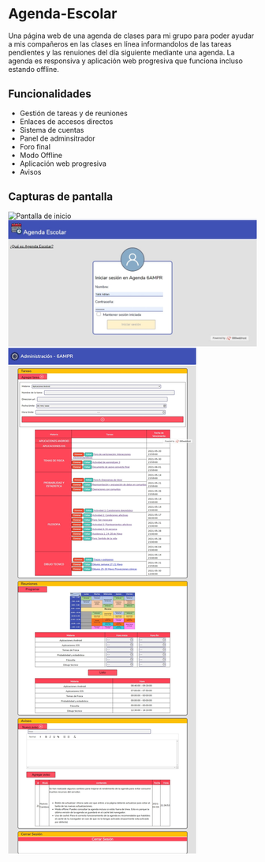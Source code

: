 # Agenda-Escolar
Una página web de una agenda de clases para mi grupo para poder ayudar a mis compañeros en las clases en línea informandolos de las tareas pendientes y las renuiones del día siguiente mediante una agenda.
La agenda es responsiva y aplicación web progresiva que funciona incluso estando offline.

## Funcionalidades
+ Gestión de tareas y de reuniones
+ Enlaces de accesos directos
+ Sistema de cuentas
+ Panel de adminsitrador
+ Foro final
+ Modo Offline
+ Aplicación web progresiva
+ Avisos

## Capturas de pantalla
![Pantalla de inicio](https://user-images.githubusercontent.com/52891749/141693418-4e455f8b-d057-4989-afb2-fffaa63516b2.png "Página de inicio")
![Inicio de sesión](https://github.com/YahirAdrian/Agenda-Escolar/blob/master/src/screenshots/Index.jpeg?raw=true "Login")
![Página de administración](https://github.com/YahirAdrian/Agenda-Escolar/blob/master/src/screenshots/administracion.jpeg?raw=true "Administración")

